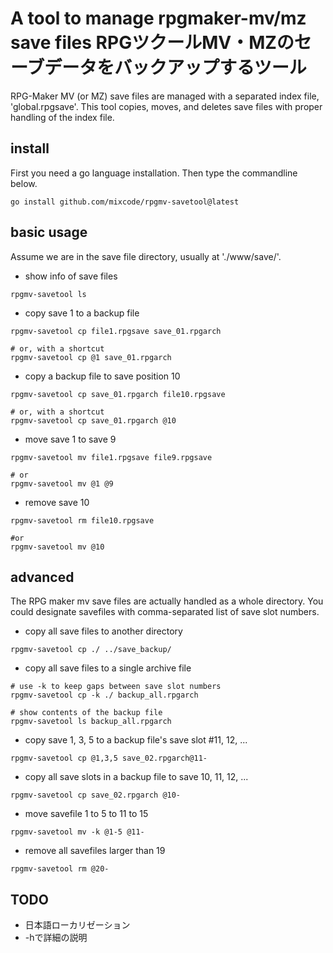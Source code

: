 
# A tool to manage rpgmaker-mv/mz save files  RPGツクールMV・MZのセーブデータをバックアップするツール

RPG-Maker MV (or MZ) save files are managed with a separated index file, 'global.rpgsave'.
This tool copies, moves, and deletes save files with proper handling of the index file.

## install
First you need a go language installation. Then type the commandline below.
```
go install github.com/mixcode/rpgmv-savetool@latest
```

## basic usage

Assume we are in the save file directory, usually at './www/save/'.

* show info of save files
```
rpgmv-savetool ls
```


* copy save 1 to a backup file
```
rpgmv-savetool cp file1.rpgsave save_01.rpgarch

# or, with a shortcut
rpgmv-savetool cp @1 save_01.rpgarch
```

* copy a backup file to save position 10
```
rpgmv-savetool cp save_01.rpgarch file10.rpgsave

# or, with a shortcut
rpgmv-savetool cp save_01.rpgarch @10
```

* move save 1 to save 9
```
rpgmv-savetool mv file1.rpgsave file9.rpgsave

# or
rpgmv-savetool mv @1 @9
```

* remove save 10
```
rpgmv-savetool rm file10.rpgsave

#or
rpgmv-savetool mv @10
```

## advanced

The RPG maker mv save files are actually handled as a whole directory. You could designate savefiles with comma-separated list of save slot numbers.

* copy all save files to another directory
```
rpgmv-savetool cp ./ ../save_backup/
```

* copy all save files to a single archive file
```
# use -k to keep gaps between save slot numbers
rpgmv-savetool cp -k ./ backup_all.rpgarch

# show contents of the backup file
rpgmv-savetool ls backup_all.rpgarch
```

* copy save 1, 3, 5 to a backup file's save slot #11, 12, ...
```
rpgmv-savetool cp @1,3,5 save_02.rpgarch@11-
```

* copy all save slots in a backup file to save 10, 11, 12, ...
```
rpgmv-savetool cp save_02.rpgarch @10-
```

* move savefile 1 to 5 to 11 to 15
```
rpgmv-savetool mv -k @1-5 @11-
```

* remove all savefiles larger than 19
```
rpgmv-savetool rm @20-
```

## TODO
* 日本語ローカリゼーション
* -hで詳細の説明
